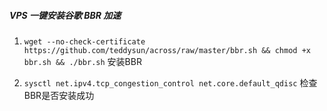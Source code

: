 ##### VPS 一键安装谷歌 BBR 加速

1. `wget --no-check-certificate https://github.com/teddysun/across/raw/master/bbr.sh && chmod +x bbr.sh && ./bbr.sh` 安装BBR

2. `sysctl net.ipv4.tcp_congestion_control net.core.default_qdisc` 检查BBR是否安装成功
